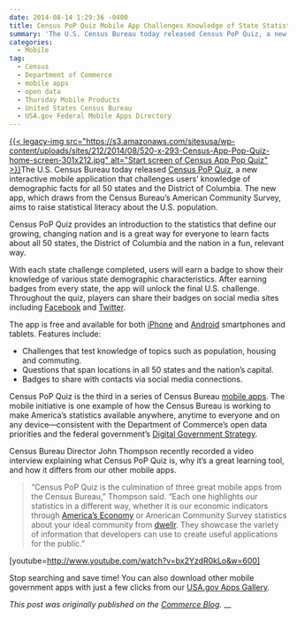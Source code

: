 ```yaml
---
date: 2014-08-14 1:29:36 -0400
title: Census PoP Quiz Mobile App Challenges Knowledge of State Statistics
summary: 'The U.S. Census Bureau today released Census PoP Quiz, a new interactive mobile application that challenges users&rsquo; knowledge of demographic facts for all 50 states and the District of Columbia. The new app, which draws from the Census Bureau&rsquo;s American Community Survey, aims to raise'
categories:
  - Mobile
tag:
  - Census
  - Department of Commerce
  - mobile apps
  - open data
  - Thursday Mobile Products
  - United States Census Bureau
  - USA.gov Federal Mobile Apps Directory
---
```


[{{< legacy-img src="https://s3.amazonaws.com/sitesusa/wp-content/uploads/sites/212/2014/08/520-x-293-Census-App-Pop-Quiz-home-screen-301x212.jpg" alt="Start screen of Census App Pop Quiz" >}}](https://s3.amazonaws.com/sitesusa/wp-content/uploads/sites/212/2014/08/520-x-293-Census-App-Pop-Quiz-home-screen.jpg)The U.S. Census Bureau today released [Census PoP Quiz](https://www.census.gov/mobile/censuspopquiz/), a new interactive mobile application that challenges users’ knowledge of demographic facts for all 50 states and the District of Columbia. The new app, which draws from the Census Bureau’s American Community Survey, aims to raise statistical literacy about the U.S. population.

Census PoP Quiz provides an introduction to the statistics that define our growing, changing nation and is a great way for everyone to learn facts about all 50 states, the District of Columbia and the nation in a fun, relevant way.

With each state challenge completed, users will earn a badge to show their knowledge of various state demographic characteristics. After earning badges from every state, the app will unlock the final U.S. challenge. Throughout the quiz, players can share their badges on social media sites including [Facebook](https://www.facebook.com/uscensusbureau) and [Twitter](https://twitter.com/uscensusbureau).

The app is free and available for both [iPhone](https://itunes.apple.com/us/app/census-pop-quiz/id894138858?mt=8) and [Android](https://play.google.com/store/apps/details?id=air.gov.census.phone.popquiz) smartphones and tablets. Features include:

  * Challenges that test knowledge of topics such as population, housing and commuting.
  * Questions that span locations in all 50 states and the nation’s capital.
  * Badges to share with contacts via social media connections.

Census PoP Quiz is the third in a series of Census Bureau [mobile apps](http://www.census.gov/mobile/). The mobile initiative is one example of how the Census Bureau is working to make America’s statistics available anywhere, anytime to everyone and on any device—consistent with the Department of Commerce’s open data priorities and the federal government’s [Digital Government Strategy](http://www.whitehouse.gov/sites/default/files/omb/egov/digital-government/digital-government.html).

Census Bureau Director John Thompson recently recorded a video interview explaining what Census PoP Quiz is, why it’s a great learning tool, and how it differs from our other mobile apps.

> “Census PoP Quiz is the culmination of three great mobile apps from the Census Bureau,” Thompson said. “Each one highlights our statistics in a different way, whether it is our economic indicators through [America’s Economy](http://www.census.gov/mobile/economy/) or American Community Survey statistics about your ideal community from [dwellr](http://www.census.gov/mobile/dwellr/). They showcase the variety of information that developers can use to create useful applications for the public.”

[youtube=http://www.youtube.com/watch?v=bx2YzdR0kLo&w=600]

 

Stop searching and save time! You can also download other mobile government apps with just a few clicks from our [USA.gov Apps Gallery](http://apps.usa.gov/).

_This post was originally published on the [Commerce Blog](http://www.commerce.gov/blog/2014/08/13/census-pop-quiz-mobile-app-challenges-knowledge-state-statistics)._
__